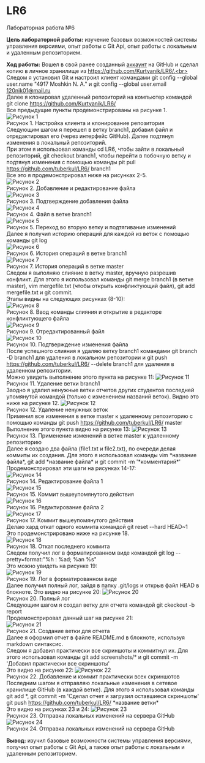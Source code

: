 # LR6
Лабораторная работа №6

**Цель лабораторной работы:** изучение базовых возможностей системы
управления версиями, опыт работы с Git Api, опыт работы с локальным и
удаленным репозиторием. 

**Ход работы:**
Вошел в свой ранее созданный [аккаунт](https://github.com/tuberkul/) на GitHub и сделал копию в личное хранилище из https://github.com/Kurtyanik/LR6/.<br>
Следом я установил Git и настроил клиент командами git config --global user.name "4917 Moshkin N. A." и git config --global user.email 120nik01@mail.ru<br>
Далее я клонировал удаленный репозиторий на компьютер командой git clone https://github.com/Kurtyanik/LR6/<br>
Все предыдущие пункты продемонстрированы на рисунке 1.<br>
	![Рисунок 1](/screenshots/1.png)<br>
	Рисунок 1. Настройка клиента и клонирование репозитория<br>
Следующим шагом я перешел в ветку branch1, добавил файл и отредактировал его (через интерфейс GitHub). Далее подтянул изменения в локальный репозиторий.<br>
При этом я использовал команды cd LR6, чтобы зайти в локальный репозиторий, git checkout branch1, чтобы перейти в побочную ветку и подтянул изменения с помощью команды pit pull https://github.com/tuberkul/LR6/ branch1<br>
Все это я продемонстрировал ниже на рисунках 2-5.<br>
	![Рисунок 2](/screenshots/2.png)<br>
	Рисунок 2. Добавление и редактирование файла<br>
	![Рисунок 3](/screenshots/3.png)<br>
	Рисунок 3. Подтверждение добавления файла<br>
	![Рисунок 4](/screenshots/4.png)<br>
	Рисунок 4. Файл в ветке branch1<br>
	![Рисунок 5](/screenshots/5.png)<br>
	Рисунок 5. Переход во вторую ветку и подтягивание изменений<br>
Далее я получил историю операций для каждой из веток с помощью команды git log<br>
	![Рисунок 6](/screenshots/6.png)<br>
	Рисунок 6. История операций в ветке branch1<br>
	![Рисунок 7](/screenshots/7.png)<br>
	Рисунок 7. История операций в ветке master<br>
Следом я выполняю слияние в ветку master, вручную разрешив конфликт. Для этого я использовал команды git merge branch1 (в ветке master), vim mergefile.txt (чтобы открыть конфликтующий файл), git add mergefile.txt и git commit.<br>
Этапы видны на следующих рисунках (8-10):<br>
	![Рисунок 8](/screenshots/8.png)<br>
	Рисунок 8. Ввод команды слияния и открытие в редакторе конфликтующего файла<br>
	![Рисунок 9](/screenshots/9.png)<br>
	Рисунок 9. Отредактированный файл<br>
	![Рисунок 10](/screenshots/10.png)<br>
	Рисунок 10. Подтверждение изменения файла<br>
После успешного слияния я удаляю ветку branch1 командами git branch -D branch1 для удаления в локальном репозитории и git push https://github.com/tuberkul/LR6/ --delete branch1 для удаления в удаленном репозитории.<br>
Можно увидеть выполнение этого пункта на рисунке 11:
	![Рисунок 11](/screenshots/11.png)<br>
	Рисунок 11. Удаление ветки branch1<br>
Заодно я удалил ненужные ветки отчетов других студентов последней упомянутой командой (только с изменением названий веток).
Видно это ниже на рисунке 12.
	![Рисунок 12](/screenshots/12.png)<br>
	Рисунок 12. Удаление ненужных веток<br>
Применил все изменения в ветке master к удаленному репозиторию с помощью команды git push https://github.com/tuberkul/LR6/ master<br>
Выполнение этого пункта видно на рисунке 13:
	![Рисунок 13](/screenshots/13.png)<br>
	Рисунок 13. Применение изменений в ветке master к удаленному репозиторию<br>
Далее я создаю два файла (file1.txt и file2.txt), по очереди делая коммиты их создания. Для этого я использовал команды vim \*название файла\*, git add \*название файла\* и git commit -m '\*комментарий\*'<br>
Продемонстрировал эти шаги на рисунках 14-17:<br>
	![Рисунок 14](/screenshots/14.png)<br>
	Рисунок 14. Редактирование файла 1<br>
	![Рисунок 15](/screenshots/15.png)<br>
	Рисунок 15. Коммит вышеупомянутого действия<br>
	![Рисунок 16](/screenshots/16.png)<br>
	Рисунок 16. Редактирование файла 2<br>
	![Рисунок 17](/screenshots/17.png)<br>
	Рисунок 17. Коммит вышеупомянутого действия<br>
Делаю хард откат одного коммита командой git reset --hard HEAD~1<br>
Это продемонстрировано ниже на рисунке 18.<br>
	![Рисунок 18](/screenshots/18.png)<br>
	Рисунок 18. Откат последнего коммита<br>
Следом получил лог в форматированном виде командой git log --pretty=format:"%h : %ad; %an %s"<br>
Это можно увидеть на рисунке 19:<br>
	![Рисунок 19](/screenshots/19.png)<br>
	Рисунок 19. Лог в форматированном виде<br>
Далее получил полный лог, зайдя в папку .git/logs и открыв файл HEAD в блокноте. Это видно на рисунке 20:
	![Рисунок 20](/screenshots/20.png)<br>
	Рисунок 20. Полный лог<br>
Следующим шагом я создал ветку для отчета командой git ckeckout -b report<br>
Продемонстрировал данный шаг на рисунке 21:<br>
	![Рисунок 21](/screenshots/21.png)<br>
	Рисунок 21. Создание ветки для отчета<br>
Далее я оформил отчет в файле README.md в блокноте, используя markdown синтаксис.<br>
Следом я добавил практически все скриншоты и коммитнул их. Для этого использовал команды git add screenshots/\* и git commit -m 'Добавил практически все скриншоты'<br>
Это видно на рисунке 22:
	![Рисунок 22](/screenshots/22.png)<br>
	Рисунок 22. Добавление и коммит практически всех скриншотов<br>
Последним шагом я отправляю локальные изменения в сетевое хранилище GitHub (в каждой ветке). Для этого я использовал команды git add \*, git commit -m 'Сделал отчет и загрузил оставшиеся скриншоты' git push https://github.com/tuberkul/LR6/ \*название ветки\*<br>
Это видно на рисунках 23 и 24:
	![Рисунок 23](/screenshots/23.png)<br>
	Рисунок 23. Отправка локальных изменений на сервера GitHub<br>
	![Рисунок 24](/screenshots/24.png)<br>
	Рисунок 24. Отправка локальных изменений на сервера GitHub<br>

**Вывод:** изучил базовые возможности системы управления версиями, получил опыт работы с Git Api, а также опыт работы с локальным и удаленным репозиторием.